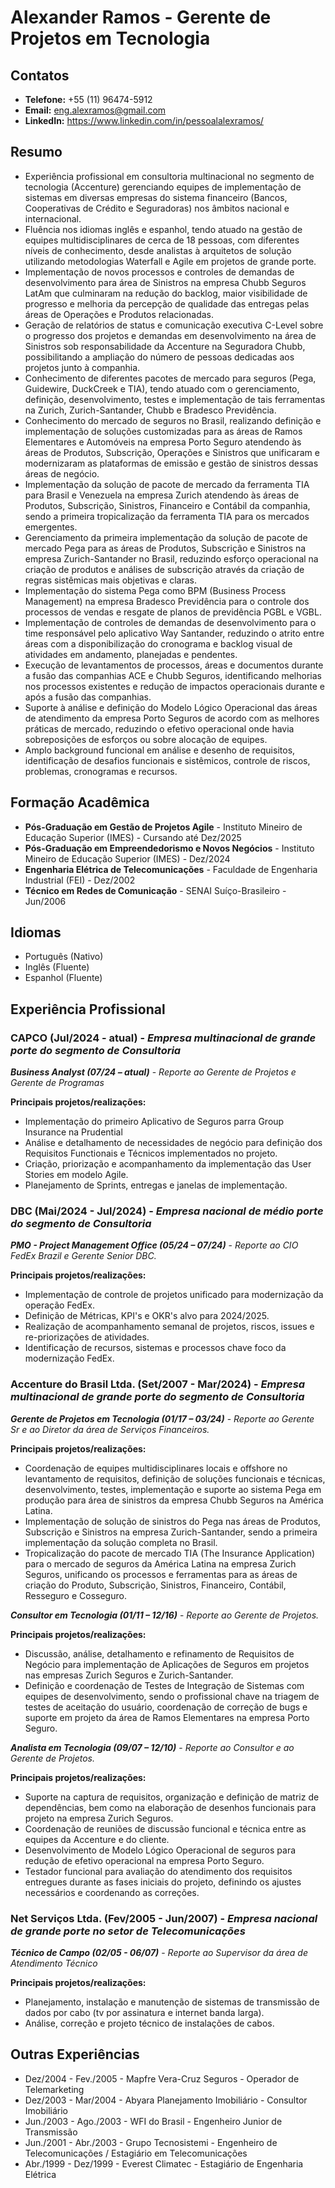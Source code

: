 # Alexander Ramos - Gerente de Projetos em Tecnologia


## Contatos

* **Telefone:** +55 (11) 96474-5912
* **Email:** eng.alexramos@gmail.com
* **LinkedIn:** https://www.linkedin.com/in/pessoalalexramos/


## Resumo

* Experiência profissional em consultoria multinacional no segmento de tecnologia (Accenture) gerenciando equipes de implementação de sistemas em diversas empresas do sistema financeiro (Bancos, Cooperativas de Crédito e Seguradoras) nos âmbitos nacional e internacional.
* Fluência nos idiomas inglês e espanhol, tendo atuado na gestão de equipes multidisciplinares de cerca de 18 pessoas, com diferentes níveis de conhecimento, desde analistas à arquitetos de solução utilizando metodologias Waterfall e Agile em projetos de grande porte.
* Implementação de novos processos e controles de demandas de desenvolvimento para área de Sinistros na empresa Chubb Seguros LatAm que culminaram na redução do backlog, maior visibilidade de progresso e melhoria da percepção de qualidade das entregas pelas áreas de Operações e Produtos relacionadas.
* Geração de relatórios de status e comunicação executiva C-Level sobre o progresso dos projetos e demandas em desenvolvimento na área de Sinistros sob responsabilidade da Accenture na Seguradora Chubb, possibilitando a ampliação do número de pessoas dedicadas aos projetos junto à companhia.
* Conhecimento de diferentes pacotes de mercado para seguros (Pega, Guidewire, DuckCreek e TIA), tendo atuado com o gerenciamento, definição, desenvolvimento, testes e implementação de tais ferramentas na Zurich, Zurich-Santander, Chubb e Bradesco Previdência.
* Conhecimento do mercado de seguros no Brasil, realizando definição e implementação de soluções customizadas para as áreas de Ramos Elementares e Automóveis na empresa Porto Seguro atendendo às áreas de Produtos, Subscrição, Operações e Sinistros que unificaram e modernizaram as plataformas de emissão e gestão de sinistros dessas áreas de negócio.
* Implementação da solução de pacote de mercado da ferramenta TIA para Brasil e Venezuela na empresa Zurich atendendo às áreas de Produtos, Subscrição, Sinistros, Financeiro e Contábil da companhia, sendo a primeira tropicalização da ferramenta TIA para os mercados emergentes.
* Gerenciamento da primeira implementação da solução de pacote de mercado Pega para as áreas de Produtos, Subscrição e Sinistros na empresa Zurich-Santander no Brasil, reduzindo esforço operacional na criação de produtos e análises de subscrição através da criação de regras sistêmicas mais objetivas e claras.
* Implementação do sistema Pega como BPM (Business Process Management) na empresa Bradesco Previdência para o controle dos processos de vendas e resgate de planos de previdência PGBL e VGBL.
* Implementação de controles de demandas de desenvolvimento para o time responsável pelo aplicativo Way Santander, reduzindo o atrito entre áreas com a disponibilização do cronograma e backlog visual de atividades em andamento, planejadas e pendentes.
* Execução de levantamentos de processos, áreas e documentos durante a fusão das companhias ACE e Chubb Seguros, identificando melhorias nos processos existentes e redução de impactos operacionais durante e após a fusão das companhias.
* Suporte à análise e definição do Modelo Lógico Operacional das áreas de atendimento da empresa Porto Seguros de acordo com as melhores práticas de mercado, reduzindo o efetivo operacional onde havia sobreposições de esforços ou sobre alocação de equipes.
* Amplo background funcional em análise e desenho de requisitos, identificação de desafios funcionais e sistêmicos, controle de riscos, problemas, cronogramas e recursos.


## Formação Acadêmica

* **Pós-Graduação em Gestão de Projetos Agile** - Instituto Mineiro de Educação Superior (IMES) - Cursando até Dez/2025
* **Pós-Graduação em Empreendedorismo e Novos Negócios** - Instituto Mineiro de Educação Superior (IMES) - Dez/2024
* **Engenharia Elétrica de Telecomunicações** - Faculdade de Engenharia Industrial (FEI) - Dez/2002
* **Técnico em Redes de Comunicação** - SENAI Suíço-Brasileiro - Jun/2006


## Idiomas

* Português (Nativo)
* Inglês (Fluente)
* Espanhol (Fluente)


## Experiência Profissional

### **CAPCO (Jul/2024 - atual) - *Empresa multinacional de grande porte do segmento de Consultoria***

***Business Analyst (07/24 – atual)*** - *Reporte ao Gerente de Projetos e Gerente de Programas*

**Principais projetos/realizações:**
* Implementação do primeiro Aplicativo de Seguros parra Group Insurance na Prudential
* Análise e detalhamento de necessidades de negócio para definição dos Requisitos Functionais e Técnicos implementados no projeto.
* Criação, priorização e acompanhamento da implementação das User Stories em modelo Agile.
* Planejamento de Sprints, entregas e janelas de implementação.


### **DBC (Mai/2024 - Jul/2024) - *Empresa nacional de médio porte do segmento de Consultoria***

***PMO - Project Management Office (05/24 – 07/24)*** - *Reporte ao CIO FedEx Brazil e Gerente Senior DBC.*

**Principais projetos/realizações:**
* Implementação de controle de projetos unificado para modernização da operação FedEx.
* Definição de Métricas, KPI's e OKR's alvo para 2024/2025.
* Realização de acompanhamento semanal de projetos, riscos, issues e re-priorizações de atividades.
* Identificação de recursos, sistemas e processos chave foco da modernização FedEx.


### **Accenture do Brasil Ltda. (Set/2007 - Mar/2024) - *Empresa multinacional de grande porte do segmento de Consultoria***

***Gerente de Projetos em Tecnologia (01/17 – 03/24)*** - *Reporte ao Gerente Sr e ao Diretor da área de Serviços Financeiros.*

**Principais projetos/realizações:**
* Coordenação de equipes multidisciplinares locais e offshore no levantamento de requisitos, definição de soluções funcionais e técnicas, desenvolvimento, testes, implementação e suporte ao sistema Pega em produção para área de sinistros da empresa Chubb Seguros na América Latina.
* Implementação de solução de sinistros do Pega nas áreas de Produtos, Subscrição e Sinistros na empresa Zurich-Santander, sendo a primeira implementação da solução completa no Brasil.
* Tropicalização do pacote de mercado TIA (The Insurance Application) para o mercado de seguros da América Latina na empresa Zurich Seguros, unificando os processos e ferramentas para as áreas de criação do Produto, Subscrição, Sinistros, Financeiro, Contábil, Resseguro e Cosseguro.
  

***Consultor em Tecnologia (01/11 – 12/16)*** - *Reporte ao Gerente de Projetos.*

**Principais projetos/realizações:**
* Discussão, análise, detalhamento e refinamento de Requisitos de Negócio para implementação de Aplicações de Seguros em projetos nas empresas Zurich Seguros e Zurich-Santander.
* Definição e coordenação de Testes de Integração de Sistemas com equipes de desenvolvimento, sendo o profissional chave na triagem de testes de aceitação do usuário, coordenação de correção de bugs e suporte em projeto da área de Ramos Elementares na empresa Porto Seguro.
  

***Analista em Tecnologia (09/07 – 12/10)*** - *Reporte ao Consultor e ao Gerente de Projetos.*

**Principais projetos/realizações:**
* Suporte na captura de requisitos, organização e definição de matriz de dependências, bem como na elaboração de desenhos funcionais para projeto na empresa Zurich Seguros.
* Coordenação de reuniões de discussão funcional e técnica entre as equipes da Accenture e do cliente.
* Desenvolvimento de Modelo Lógico Operacional de seguros para redução de efetivo operacional na empresa Porto Seguro.
* Testador funcional para avaliação do atendimento dos requisitos entregues durante as fases iniciais do projeto, definindo os ajustes necessários e coordenando as correções.
  

### **Net Serviços Ltda. (Fev/2005 - Jun/2007) - *Empresa nacional de grande porte no setor de Telecomunicações***

***Técnico de Campo (02/05 - 06/07)*** - *Reporte ao Supervisor da área de Atendimento Técnico*

**Principais projetos/realizações:**
* Planejamento, instalação e manutenção de sistemas de transmissão de dados por cabo (tv por assinatura e internet banda larga).
* Análise, correção e projeto técnico de instalações de cabos.


## Outras Experiências

* Dez/2004 - Fev./2005	- Mapfre Vera-Cruz Seguros - Operador de Telemarketing
* Dez/2003 - Mar/2004	- Abyara Planejamento Imobiliário - Consultor Imobiliário
* Jun./2003 - Ago./2003	- WFI do Brasil - Engenheiro Junior de Transmissão
* Jun./2001 - Abr./2003	- Grupo Tecnosistemi - Engenheiro de Telecomunicações / Estagiário em Telecomunicações
* Abr./1999 - Dez/1999	- Everest Climatec - Estagiário de Engenharia Elétrica
